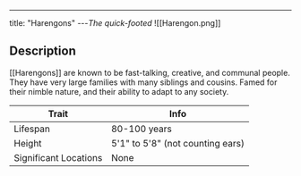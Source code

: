 ---
title: "Harengons"
---*The quick-footed*
![[Harengon.png]]

## Description
[[Harengons]] are known to be fast-talking, creative, and communal people. They have very large families with many siblings and cousins. Famed for their nimble nature, and their ability to adapt to any society.

| Trait | Info |
| --- | --- |
| Lifespan | 80-100 years |
| Height | 5'1" to 5'8" (not counting ears) |
| Significant Locations | None |